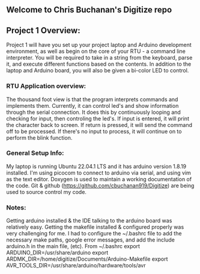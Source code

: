 ## Welcome to Chris Buchanan's Digitize repo

## Project 1 Overview:
Project 1 will have you set up your project laptop and Arduino development environment, as well as begin on the core of your RTU - a command line interpreter. You will be required to take in a string from the keyboard, parse it, and execute different functions based on the contents. In addition to the laptop and Arduino board, you will also be given a bi-color LED to control.

### RTU Application overview:
The thousand foot view is that the program interprets commands and implements them. Currently, it can control led's and show information through the serial connection. It does this by continuously looping and checking for input, then controling the led's. If input is entered, it will print the character back to screen. If return is pressed, it will send the command off to be processed. If there's no input to process, it will continue on to perform the blink function.

### General Setup Info:
My laptop is running Ubuntu 22.04.1 LTS and it has arduino version 1.8.19 installed. I'm using picocom to connect to arduino via serial, and using vim as the text editor. Doxygen is used to maintain a working documentation of the code. Git & github (https://github.com/cbuchanan919/Digitize) are being used to source control my code.

### Notes:
Getting arduino installed & the IDE talking to the arduino board was relatively easy. Getting the makefile installed & configured properly was very challenging for me. I had to configure the ~/.bashrc file to add the necessary make paths, google error messages, and add the include arduino.h in the main file, (etc).
From ~/.bashrc
export ARDUINO_DIR=/usr/share/arduino
export ARDMK_DIR=/home/digitize/Documents/Arduino-Makefile
export AVR_TOOLS_DIR=/usr/share/arduino/hardware/tools/avr


